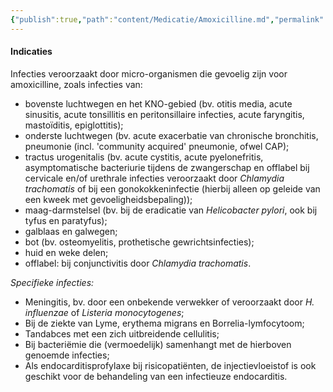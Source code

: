 ```yaml
---
{"publish":true,"path":"content/Medicatie/Amoxicilline.md","permalink":"/content/medicatie/amoxicilline/","title":"Amoxicilline","tags":["Medicatie/Antibiotica/Penicillinen","draft"]}
---
```


#### Indicaties

Infecties veroorzaakt door micro-organismen die gevoelig zijn voor amoxicilline, zoals infecties van:

- bovenste luchtwegen en het KNO-gebied (bv. otitis media, acute sinusitis, acute tonsillitis en peritonsillaire infecties, acute faryngitis, mastoïditis, epiglottitis);
- onderste luchtwegen (bv. acute exacerbatie van chronische bronchitis, pneumonie (incl. 'community acquired' pneumonie, ofwel CAP);
- tractus urogenitalis (bv. acute cystitis, acute pyelonefritis, asymptomatische bacteriurie tijdens de zwangerschap en offlabel bij cervicale en/of urethrale infecties veroorzaakt door _Chlamydia trachomatis_ of bij een gonokokkeninfectie (hierbij alleen op geleide van een kweek met gevoeligheidsbepaling));
- maag-darmstelsel (bv. bij de eradicatie van _Helicobacter pylori_, ook bij tyfus en paratyfus);
- galblaas en galwegen;
- bot (bv. osteomyelitis, prothetische gewrichtsinfecties);
- huid en weke delen;
- offlabel: bij conjunctivitis door _Chlamydia trachomatis_.

_Specifieke infecties:_

- Meningitis, bv. door een onbekende verwekker of veroorzaakt door _H. influenzae_ of _Listeria monocytogenes_;
- Bij de ziekte van Lyme, erythema migrans en Borrelia-lymfocytoom;
- Tandabces met een zich uitbreidende cellulitis;
- Bij bacteriëmie die (vermoedelijk) samenhangt met de hierboven genoemde infecties;
- Als endocarditisprofylaxe bij risicopatiënten, de injectievloeistof is ook geschikt voor de behandeling van een infectieuze endocarditis.


